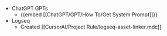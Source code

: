 - ChatGPT GPTs
	- {{embed [[ChatGPT/GPT/How To/Get System Prompt]]}}
- Logseq
	- Created [[CursorAI/Project Rule/logseq-asset-linker.mdc]]